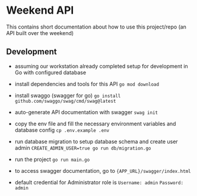 # Weekend API

This contains short documentation about how to use this project/repo (an API built over the weekend)

## Development
- assuming our workstation already completed setup for development in Go with configured database

- install dependencies and tools for this API
    `go mod download`

- install swaggo (swagger for go)
    `go install github.com/swaggo/swag/cmd/swag@latest`

- auto-generate API documentation with swagger
    `swag init`

- copy the env file and fill the necessary environment variables and database config
    `cp .env.example .env`

- run database migration to setup database schema and create user admin
   `CREATE_ADMIN_USER=true go run db/migration.go`

- run the project
    `go run main.go`

- to access swagger documentation, go to  `{APP_URL}/swagger/index.html`

- default credential for Administrator role is
    `Username: admin`
    `Password: admin`
